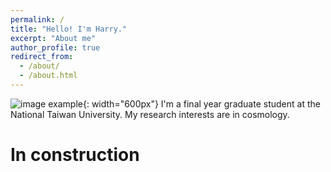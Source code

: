 ```yaml
---
permalink: /
title: "Hello! I'm Harry."
excerpt: "About me"
author_profile: true
redirect_from: 
  - /about/
  - /about.html
---
```


![image example](/images/3953273590_704e3899d5_m.jpg){: width="600px"}
I'm a final year graduate student at the National Taiwan University.
My research interests are in cosmology.

In construction
======
